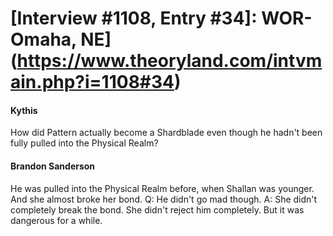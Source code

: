 # [Interview #1108, Entry #34]: WOR-Omaha, NE](https://www.theoryland.com/intvmain.php?i=1108#34)

#### Kythis

How did Pattern actually become a Shardblade even though he hadn't been fully pulled into the Physical Realm?

#### Brandon Sanderson

He was pulled into the Physical Realm before, when Shallan was younger. And she almost broke her bond.
Q: He didn't go mad though.
A: She didn't completely break the bond. She didn't reject him completely. But it was dangerous for a while.

